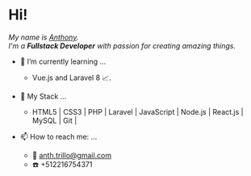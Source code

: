 # Hi!
_My name is [Anthony](https://www.linkedin.com/in/anthonytrillo/).  
I'm a __Fullstack Developer__ with passion for creating amazing things._

- 🌱 I’m currently learning ...
  - Vue.js and Laravel 8 :chart_with_upwards_trend:.
  
- :briefcase: My Stack ...  
  - HTML5 | CSS3 | PHP | Laravel | JavaScript | Node.js | React.js | MySQL | Git |  
  
- 📫 How to reach me: ...  
  - :email: anth.trillo@gmail.com  
  - :phone: +512216754371
